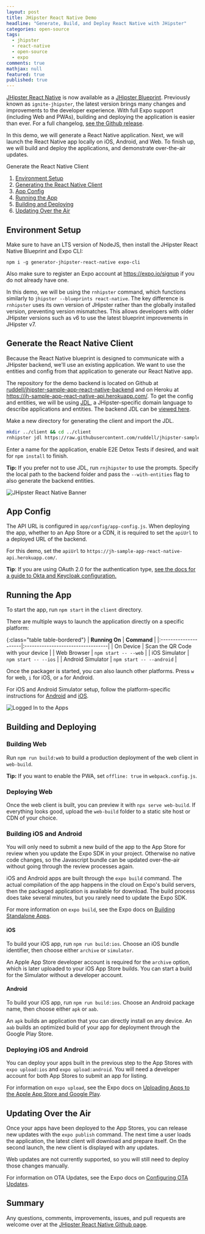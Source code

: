 ```yaml
---
layout: post
title: JHipster React Native Demo
headline: "Generate, Build, and Deploy React Native with JHipster"
categories: open-source
tags:
  - jhipster
  - react-native
  - open-source
  - expo
comments: true
mathjax: null
featured: true
published: true
---
```


[JHipster React Native](https://github.com/ruddell/generator-jhipster-react-native) is now available as a [JHipster Blueprint](https://www.jhipster.tech/modules/creating-a-blueprint/).  Previously known as `ignite-jhipster`, the latest version brings many changes and improvements to the developer experience.  With full Expo support (including Web and PWAs), building and deploying the application is easier than ever. For a full changelog, [see the Github release](https://github.com/ruddell/generator-jhipster-react-native/releases/tag/v4.0.0).

In this demo, we will generate a React Native application. Next, we will launch the React Native app locally on iOS, Android, and Web. To finish up, we will build and deploy the applications, and demonstrate over-the-air updates.



Generate the React Native Client


1. [Environment Setup](#environment-setup)
2. [Generating the React Native Client](#generating-the-react-native-client)
3. [App Config](#app-config)
4. [Running the App](#running-the-app)
5. [Building and Deploying](#building-and-deploying)
6. [Updating Over the Air](#updating-over-the-air)


## Environment Setup <a name="environment-setup"></a>

Make sure to have an LTS version of NodeJS, then install the JHipster React Native Blueprint and Expo CLI:
```
npm i -g generator-jhipster-react-native expo-cli
```

Also make sure to register an Expo account at https://expo.io/signup if you do not already have one.

In this demo, we will be using the `rnhipster` command, which functions similarly to `jhipster --blueprints react-native`. The key difference is `rnhipster` uses its own version of JHipster rather than the globally installed version, preventing version mismatches. This allows developers with older JHipster versions such as v6 to use the latest blueprint improvements in JHipster v7.

## Generate the React Native Client <a name="generating-the-react-native-client"></a>

Because the React Native blueprint is designed to communicate with a JHipster backend, we'll use an existing application.  We want to use the entities and config from that application to generate our React Native app.

The repository for the demo backend is located on Github at [ruddell/jhipster-sample-app-react-native-backend](https://github.com/ruddell/jhipster-sample-app-react-native-backend.git) and on Heroku at https://jh-sample-app-react-native-api.herokuapp.com/.  To get the config and entities, we will be using [JDL]((https://www.jhipster.tech/jdl/)), a JHipster-specific domain language to describe applications and entities.  The backend JDL can be [viewed here](https://github.com/ruddell/jhipster-sample-app-react-native-backend/blob/main/jhipster.jdl).

Make a new directory for generating the client and import the JDL.

```bash
mkdir ../client && cd ../client
rnhipster jdl https://raw.githubusercontent.com/ruddell/jhipster-sample-app-react-native-backend/main/jhipster.jdl
```
Enter a name for the application, enable E2E Detox Tests if desired, and wait for `npm install` to finish.

**Tip:** If you prefer not to use JDL, run `rnjhipster` to use the prompts.  Specify the local path to the backend folder and pass the `--with-entities` flag to also generate the backend entities.

![JHipster React Native Banner](https://dev-to-uploads.s3.amazonaws.com/i/qi624ofse2uzq3irnt3d.png)

## App Config <a name="app-config"></a>

The API URL is configured in `app/config/app-config.js`.  When deploying the app, whether to an App Store or a CDN, it is required to set the `apiUrl` to a deployed URL of the backend.

For this demo, set the `apiUrl` to `https://jh-sample-app-react-native-api.herokuapp.com/`.

**Tip**: If you are using OAuth 2.0 for the authentication type, [see the docs for a guide to Okta and Keycloak configuration.](https://github.com/ruddell/generator-jhipster-react-native/blob/main/docs/oauth2-oidc.md)

## Running the App <a name="running-the-app"></a>

To start the app, run `npm start` in the `client` directory.

There are multiple ways to launch the application directly on a specific platform:

{:class="table table-bordered"}
| **Running On**       | **Command**                       |
|:---------------------|:----------------------------------|
| On Device            | Scan the QR Code with your device |
| Web Browser          | `npm start -- --web`              |
| iOS Simulator        | `npm start -- --ios`              |
| Android Simulator    | `npm start -- --android`          |

Once the packager is started, you can also launch other platforms.  Press `w` for web, `i` for iOS, or `a` for Android.

For iOS and Android Simulator setup, follow the platform-specific instructions for [Android](https://docs.expo.io/workflow/android-studio-emulator/) and [iOS](https://docs.expo.io/workflow/ios-simulator/).

![Logged In to the Apps](https://dev-to-uploads.s3.amazonaws.com/i/935edefrpnz8ki0h4cte.png)

## Building and Deploying <a name="building-and-deploying"></a>

### Building Web

Run `npm run build:web` to build a production deployment of the web client in `web-build`.

**Tip:** If you want to enable the PWA, set `offline: true` in `webpack.config.js`.

### Deploying Web

Once the web client is built, you can preview it with `npx serve web-build`.  If everything looks good, upload the `web-build` folder to a static site host or CDN of your choice.

### Building iOS and Android

You will only need to submit a new build of the app to the App Store for review when you update the Expo SDK in your project.  Otherwise no native code changes, so the Javascript bundle can be updated over-the-air without going through the review processes again.

iOS and Android apps are built through the `expo build` command.  The actual compilation of the app happens in the cloud on Expo's build servers, then the packaged application is available for download.  The build process does take several minutes, but you rarely need to update the Expo SDK.

For more information on `expo build`, see the Expo docs on [Building Standalone Apps](https://docs.expo.io/distribution/building-standalone-apps/).

#### iOS

To build your iOS app, run `npm run build:ios`. Choose an iOS bundle identifier, then choose either `archive` or `simulator`.

An Apple App Store developer account is required for the `archive` option, which is later uploaded to your iOS App Store builds.  You can start a build for the Simulator without a developer account.

#### Android

To build your iOS app, run `npm run build:ios`. Choose an Android package name, then choose either `apk` or `aab`.

An `apk` builds an application that you can directly install on any device.  An `aab` builds an optimized build of your app for deployment through the Google Play Store.

### Deploying iOS and Android

You can deploy your apps built in the previous step to the App Stores with `expo upload:ios` and `expo upload:android`. You will need a developer account for both App Stores to submit an app for listing.

For information on `expo upload`, see the Expo docs on [Uploading Apps to the Apple App Store and Google Play](https://docs.expo.io/distribution/uploading-apps/).

## Updating Over the Air <a name="updating-over-the-air"></a>

Once your apps have been deployed to the App Stores, you can release new updates with the `expo publish` command.  The next time a user loads the application, the latest client will download and prepare itself.  On the second launch, the new client is displayed with any updates.

Web updates are not currently supported, so you will still need to deploy those changes manually.

For information on OTA Updates, see the Expo docs on [Configuring OTA Updates](https://docs.expo.io/guides/configuring-ota-updates/).

## Summary

Any questions, comments, improvements, issues, and pull requests are welcome over at the [JHipster React Native Github page](https://github.com/ruddell/generator-jhipster-react-native/).